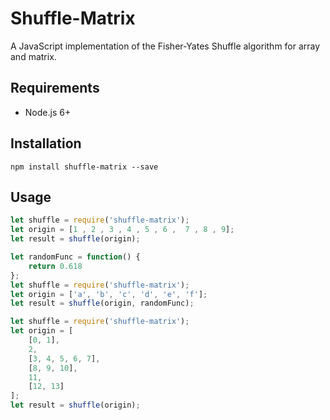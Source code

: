 # Shuffle-Matrix

A JavaScript implementation of the Fisher-Yates Shuffle algorithm for array and matrix.

## Requirements

* Node.js 6+

## Installation

`npm install shuffle-matrix --save`

## Usage

```js
let shuffle = require('shuffle-matrix');
let origin = [1 , 2 , 3 , 4 , 5 , 6 ,  7 , 8 , 9];
let result = shuffle(origin);
```

```js
let randomFunc = function() {
    return 0.618
};
let shuffle = require('shuffle-matrix');
let origin = ['a', 'b', 'c', 'd', 'e', 'f'];
let result = shuffle(origin, randomFunc);
```

```js
let shuffle = require('shuffle-matrix');
let origin = [
    [0, 1],
    2,
    [3, 4, 5, 6, 7],
    [8, 9, 10],
    11,
    [12, 13]
];
let result = shuffle(origin);
```